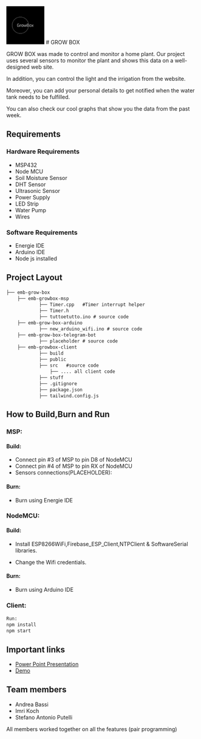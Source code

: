 <img src="./logo-white.png" alt="drawing" width="100" height="100"/>
# GROW BOX 

GROW BOX was made to control and monitor a home plant.
Our project uses several sensors to monitor the plant and shows this data on a well-designed web site.

In addition, you can control the light and the irrigation from the website. 

Moreover, you can add your personal details to get notified when the water tank needs to be fulfilled.

You can also check our cool graphs that show you the data from the past week.

## Requirements

### Hardware Requirements

- MSP432 
- Node MCU
- Soil Moisture Sensor
- DHT Sensor
- Ultrasonic Sensor
- Power Supply
- LED Strip
- Water Pump
- Wires


### Software Requirements

- Energie IDE
- Arduino IDE
- Node js installed


## Project Layout

```
├── emb-grow-box
    ├── emb-growbox-msp 
            ├── Timer.cpp   #Timer interrupt helper
            ├── Timer.h  
            ├── tuttoetutto.ino # source code
    ├── emb-grow-box-arduino 
            ├── new_arduino_wifi.ino # source code 
    ├── emb-grow-box-telegram-bot 
            ├── placeholder # source code 
    ├── emb-growbox-client 
            ├── build   
            ├── public   
            ├── src   #source code
                ├── .... all client code 
            ├── stuff 
            ├── .gitignore
            ├── package.json
            ├── tailwind.config.js

```

## How to Build,Burn and Run

### MSP:
#### Build:
-
    Connect pin #3 of MSP to pin D8 of NodeMCU
-
    Connect pin #4 of MSP to pin RX of NodeMCU
-  Sensors connections(PLACEHOLDER):

#### Burn:
-
    Burn using Energie IDE  


### NodeMCU:
#### Build:
-
    Install ESP8266WiFi,Firebase_ESP_Client,NTPClient &         SoftwareSerial libraries.

-  Change the Wifi credentials.
    

#### Burn:

- Burn using Arduino IDE  
 

### Client:
    Run: 
    npm install
    npm start




## Important links

 - [Power Point Presentation](https://awesomeopensource.com/project/elangosundar/awesome-README-templates)
 - [Demo](https://github.com/matiassingers/awesome-readme)



## Team members

- Andrea Bassi
- Imri Koch
- Stefano Antonio Putelli


All members worked together on all the features (pair programming)
